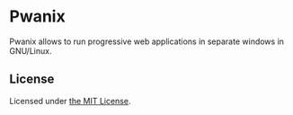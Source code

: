 # Pwanix
Pwanix allows to run progressive web applications in separate windows in GNU/Linux.

## License
Licensed under [the MIT License](LICENSE.md).